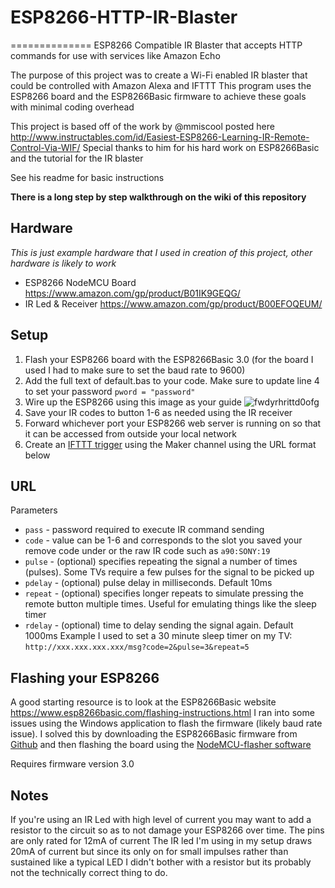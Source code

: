 # ESP8266-HTTP-IR-Blaster
==============
ESP8266 Compatible IR Blaster that accepts HTTP commands for use with services like Amazon Echo


The purpose of this project was to create a Wi-Fi enabled IR blaster that could be controlled with Amazon Alexa and IFTTT
This program uses the ESP8266 board and the ESP8266Basic firmware to achieve these goals with minimal coding overhead

This project is based off of the work by @mmiscool posted here
http://www.instructables.com/id/Easiest-ESP8266-Learning-IR-Remote-Control-Via-WIF/
Special thanks to him for his hard work on ESP8266Basic and the tutorial for the IR blaster

See his readme for basic instructions

**There is a long step by step walkthrough on the wiki of this repository**

Hardware
--------------
*This is just example hardware that I used in creation of this project, other hardware is likely to work*
- ESP8266 NodeMCU Board https://www.amazon.com/gp/product/B01IK9GEQG/
- IR Led & Receiver https://www.amazon.com/gp/product/B00EFOQEUM/

Setup
--------------
1. Flash your ESP8266 board with the ESP8266Basic 3.0 (for the board I used I had to make sure to set the baud rate to 9600)
2. Add the full text of default.bas to your code. Make sure to update line 4 to set your password `pword = "password"`
3. Wire up the ESP8266 using this image as your guide
![fwdyrhrittd0ofg](https://cloud.githubusercontent.com/assets/3608298/21053650/64b46402-bdf8-11e6-8198-a8f73761b194.png)
4. Save your IR codes to button 1-6 as needed using the IR receiver
5. Forward whichever port your ESP8266 web server is running on so that it can be accessed from outside your local network
6. Create an [IFTTT trigger](https://cloud.githubusercontent.com/assets/3608298/21053641/52b2131c-bdf8-11e6-931e-89e80e932d8a.PNG) using the Maker channel using the URL format below

URL
--------------
Parameters
- `pass` - password required to execute IR command sending
- `code` - value can be 1-6 and corresponds to the slot you saved your remove code under or the raw IR code such as `a90:SONY:19`
- `pulse` - (optional) specifies repeating the signal a number of times (pulses). Some TVs require a few pulses for the signal to be picked up
- `pdelay` - (optional) pulse delay in milliseconds. Default 10ms
- `repeat` - (optional) specifies longer repeats to simulate pressing the remote button multiple times. Useful for emulating things like the sleep timer
- `rdelay` - (optional) time to delay sending the signal again. Default 1000ms
Example I used to set a 30 minute sleep timer on my TV:
`http://xxx.xxx.xxx.xxx/msg?code=2&pulse=3&repeat=5`

Flashing your ESP8266
---------------
A good starting resource is to look at the ESP8266Basic website https://www.esp8266basic.com/flashing-instructions.html
I ran into some issues using the Windows application to flash the firmware (likely baud rate issue). I solved this by downloading the ESP8266Basic firmware from [Github](https://github.com/esp8266/Basic/tree/NewWebSockets/Flasher/Build/4M) and then flashing the board using the [NodeMCU-flasher software](https://github.com/nodemcu/nodemcu-flasher)

Requires firmware version 3.0

Notes
---------------
If you're using an IR Led with high level of current you may want to add a resistor to the circuit so as to not damage your ESP8266 over time. The pins are only rated for 12mA of current
The IR led I'm using in my setup draws 20mA of current but since its only on for small impulses rather than sustained like a typical LED I didn't bother with a resistor but its probably not the technically correct thing to do.

